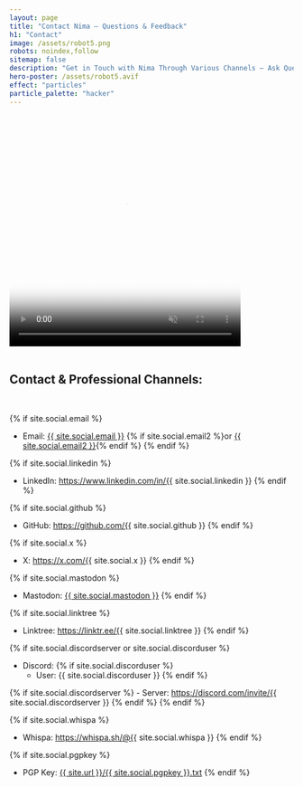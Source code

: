 ```yaml
---
layout: page
title: "Contact Nima — Questions & Feedback"
h1: "Contact"
image: /assets/robot5.png
robots: noindex,follow
sitemap: false
description: "Get in Touch with Nima Through Various Channels — Ask Questions, Provide Feedback, or Just Say Hi via the Diaries of a Modern Ninja."
hero-poster: /assets/robot5.avif
effect: "particles"
particle_palette: "hacker"
---
```


<video autoplay muted loop playsinline width="410" height="410" poster="{{ page.hero-poster }}">
  <source src="/assets/robot5.webm" type="video/webm">
  <source src="/assets/robot5.mp4" type="video/mp4">
</video>
<br>
<br>

<h2 class="section-intro no-decoration neutral-color"> Contact & Professional Channels:</h2>

<br>

{% if site.social.email %}
  - Email: <a href="mailto:{{ site.social.email }}"><span>{{ site.social.email }}</span></a> {% if site.social.email2 %}or <a href="mailto:{{ site.social.email2 }}"><span>{{ site.social.email2 }}</span></a>{% endif %}
{% endif %}

{% if site.social.linkedin %}
  - LinkedIn: <a href="https://linkedin.com/in/{{ site.social.linkedin }}"><span>https://www.linkedin.com/in/{{ site.social.linkedin }}</span></a>
{% endif %}

{% if site.social.github %}
  - GitHub: <a href="https://github.com/{{ site.social.github }}"><span>https://github.com/{{ site.social.github }}</span></a>
{% endif %}

{% if site.social.x %}
  - X: <a href="https://x.com/{{ site.social.x }}"><span>https://x.com/{{ site.social.x }}</span></a>
{% endif %}

{% if site.social.mastodon %}
  - Mastodon: <a href="{{ site.social.mastodon }}"><span>{{ site.social.mastodon }}</span></a>
{% endif %}

<!--{% if site.social.wickrme %}
  - Wickr Me: {{ site.social.wickrme }}
{% endif %}-->

{% if site.social.linktree %}
  - Linktree: <a href="https://linktr.ee/{{ site.social.linktree }}"><span>https://linktr.ee/{{ site.social.linktree }}</span></a>
{% endif %}

{% if site.social.discordserver or site.social.discorduser %}
  - Discord:
  {% if site.social.discorduser %}
    - User: {{ site.social.discorduser }}
  {% endif %}

  {% if site.social.discordserver %}
    - Server: <a href="https://discord.com/invite/{{ site.social.discordserver }}"><span>https://discord.com/invite/{{ site.social.discordserver }}</span></a>
  {% endif %}
{% endif %}

<!--{% if site.social.tally %}
  - Send Anonymous Message: <a href="https://tally.so/r/{{ site.social.tally }}"><span>@{{ site.social.name }}</span></a>
{% endif %}-->

{% if site.social.whispa %}
  - Whispa: <a href="https://whispa.sh/@{{ site.social.whispa }}"><span>https://whispa.sh/@{{ site.social.whispa }}</span></a>
{% endif %}

<!--{% if site.social.tellonym %}
  - Send Anonymous Message: <a href="https://tellonym.me/{{ site.social.tellonym }}"><span>https://tellonym.me/{{ site.social.tellonym | replace: "_", "\_" }}</span></a>
{% endif %}-->

{% if site.social.pgpkey %}
  - PGP Key: <a href="/assets/{{ site.social.pgpkey }}.txt"><span>{{ site.url }}/{{ site.social.pgpkey }}.txt</span></a>
{% endif %}


